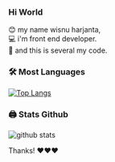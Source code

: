 ### Hi World

😊 my name wisnu harjanta, \
💻 i'm front end developer.\
🔑 and this is several my code.

### 🛠 Most Languages

[![Top Langs](https://github-readme-stats.vercel.app/api/top-langs/?username=hwisnu222&layout=compact)](https://github.com/anuraghazra/github-readme-stats)

### 🖨 Stats Github

![github stats](https://github-readme-stats.vercel.app/api?username=hwisnu222&show_icons=true&theme=gruvbox)

Thanks! ❤❤❤
